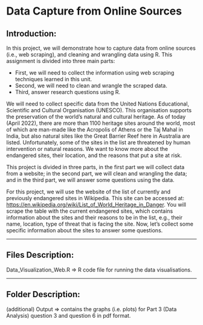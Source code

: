 # Data Capture from Online Sources

## Introduction:
In this project, we will  demonstrate how to capture data from online sources (i.e., web scraping), and cleaning and wrangling data using R. This assignment is divided into three main parts:
- First, we will need to collect the information using web scraping techniques learned in this unit.
- Second, we will need to clean and wrangle the scraped data.
- Third, answer research questions using R.

We will need to collect specific data from the United Nations Educational, Scientific and Cultural Organisation (UNESCO). This organisation supports the preservation of the world’s natural and cultural heritage. As of today (April 2022), there are more than 1100 heritage sites around the world, most of which are man-made like the Acropolis of Athens or the Taj Mahal in India, but also natural sites like the Great Barrier Reef here in Australia are listed. Unfortunately, some of the sites in the list are threatened by human intervention or natural reasons. We want to know more about the endangered sites, their location, and the reasons that put a site at risk.

This project is divided in three parts, in the first part we will collect data from a website; in the second part, we will clean and wrangling the data; and in the third part, we will answer some questions using the data.

For this project, we will use the website of the list of currently and previously endangered sites in Wikipedia. This site can be accessed at: https://en.wikipedia.org/wiki/List_of_World_Heritage_in_Danger. You will scrape the table with the current endangered sites, which contains information about the sites and their reasons to be in the list, e.g., their name, location, type of threat that is facing the site. Now, let’s collect some specific information about the sites to answer some questions.


------------------
Files Description:
------------------
Data_Visualization_Web.R => R code file for running the data visualisations.

------------------
Folder Description:
------------------
(additional) Output => contains the graphs (i.e. plots) for Part 3 (Data Analysis) question 3 and question 6 in pdf format.
